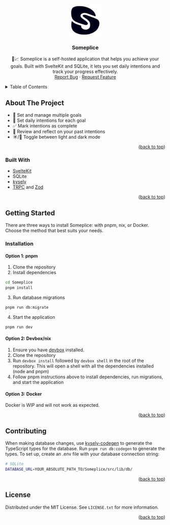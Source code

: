 <a name="readme-top"></a>

<br />
<div align="center">
  <a href="https://github.com/drewbitt/Someplice">
    <img src="src/lib/assets/someplice-compressed-logo-2023-01-21-no-padding.svg" alt="Logo" width="100" height="100">
  </a>

<h3 align="center">Someplice</h3>

  <p align="center">
    🎯📈 Someplice is a self-hosted application that helps you achieve your goals. Built with SvelteKit and SQLite, it lets you set daily intentions and track your progress effectively.
    <br />
    <a href="https://github.com/drewbitt/Someplice/issues">Report Bug</a>
    ·
    <a href="https://github.com/drewbitt/Someplice/issues">Request Feature</a>
  </p>
</div>

<details>
  <summary>Table of Contents</summary>
  <ol>
    <li>
      <a href="#about-the-project">About The Project</a>
      <ul>
        <li><a href="#built-with">Built With</a></li>
      </ul>
    </li>
    <li>
      <a href="#getting-started">Getting Started</a>
      <ul>
        <li><a href="#installation">Installation</a></li>
      </ul>
    </li>
    <li><a href="#contributing">Contributing</a></li>
    <li><a href="#license">License</a></li>
  </ol>
</details>

## About The Project

- 🎯 Set and manage multiple goals
- 📅 Set daily intentions for each goal
- ✅ Mark intentions as complete
- 🧐 Review and reflect on your past intentions
- ☀️/🌙 Toggle between light and dark mode

<p align="right">(<a href="#readme-top">back to top</a>)</p>

### Built With

- [SvelteKit](https://kit.svelte.dev/)
- SQLite
- [kysely](https://github.com/kysely-org/kysely)
- [TRPC](https://trpc.io/) and [Zod](https://zod.dev/)

<p align="right">(<a href="#readme-top">back to top</a>)</p>

## Getting Started

There are three ways to install Someplice: with pnpm, nix, or Docker. Choose the method that best suits your needs.

### Installation

#### Option 1: pnpm

1. Clone the repository
2. Install dependencies

```bash
cd Someplice
pnpm install
```

3. Run database migrations

```bash
pnpm run db:migrate
```

4. Start the application

```bash
pnpm run dev
```

#### Option 2: Devbox/nix

1. Ensure you have [devbox](https://www.jetpack.io/devbox/docs/installing_devbox/) installed.
2. Clone the repository
3. Run `devbox install` followed by `devbox shell` in the root of the repository. This will open a shell with all the dependencies installed (node and pnpm)
4. Follow pnpm instructions above to install dependencies, run migrations, and start the application

#### Option 3: Docker

Docker is WIP and will not work as expected.

<p align="right">(<a href="#readme-top">back to top</a>)</p>

## Contributing

When making database changes, use [kysely-codegen](https://github.com/RobinBlomberg/kysely-codegen) to generate the TypeScript types for the database. Run `pnpm run db:codegen` to generate the types. To set up, create an .env file with your database connection string:

```bash
# SQLite
DATABASE_URL=YOUR_ABSOLUTE_PATH_TO/Someplice/src/lib/db/
```

<p align="right">(<a href="#readme-top">back to top</a>)</p>

## License

Distributed under the MIT License. See `LICENSE.txt` for more information.

<p align="right">(<a href="#readme-top">back to top</a>)</p>
